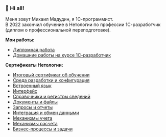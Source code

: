 ### 👋 Hi all!  
Меня зовут Михаил Мадудин, я 1С-программист.  
В 2022 закончил обучение в Нетологии по профессии 1С-разработчик (диплом о профессиональной переподготовке). 
  
 **Мои работы:**  
 - [Дипломная работа](https://github.com/MikeMadudin/onec_diploma)
 - [Домашние работы на курсе 1С-разработчик](https://github.com/MikeMadudin/onec_homeworks)
  
**Сертификаты Нетологии:**  
- [Итоговый сертификат об обучении](https://github.com/MikeMadudin/MikeMadudin/blob/main/certificate_ONEC_dev_final.pdf)
- [Среда разработки и конфигурация](https://github.com/MikeMadudin/MikeMadudin/blob/main/certificate_development_environment_and_configuration.pdf)
- [Встроенный язык](https://github.com/MikeMadudin/MikeMadudin/blob/main/certificate_integrated_language.pdf)
- [Интерфейс](https://github.com/MikeMadudin/MikeMadudin/blob/main/certificate_interface.pdf)
- [Справочники и регистры сведений](https://github.com/MikeMadudin/MikeMadudin/blob/main/certificate_reference_books_and_registers_of_information.pdf)
- [Документы и файлы](https://github.com/MikeMadudin/MikeMadudin/blob/main/certificate_documents_and_files.pdf)
- [Запросы и отчеты](https://github.com/MikeMadudin/MikeMadudin/blob/main/certificate_queries%20and%20reports.pdf)
- [Интеграция и обмен данными](https://github.com/MikeMadudin/MikeMadudin/blob/main/certificate_integration_and_data_exchange.pdf)
- [Механизмы учета](https://github.com/MikeMadudin/MikeMadudin/blob/main/certificate_accounting_mechanisms.pdf)
- [Механизмы расчета](https://github.com/MikeMadudin/MikeMadudin/blob/main/certificate_calculation_mechanisms.pdf)
- [Бизнес-процессы и задачи](https://github.com/MikeMadudin/MikeMadudin/blob/main/certificate_business_processes_and_tasks.pdf)
